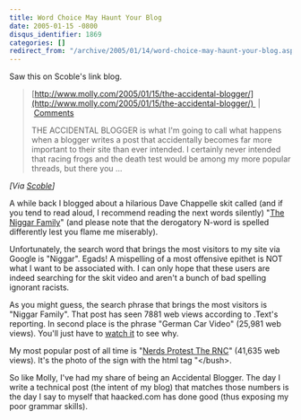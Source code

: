 ```yaml
---
title: Word Choice May Haunt Your Blog
date: 2005-01-15 -0800
disqus_identifier: 1869
categories: []
redirect_from: "/archive/2005/01/14/word-choice-may-haunt-your-blog.aspx/"
---
```


Saw this on Scoble's link blog.

> [http://www.molly.com/2005/01/15/the-accidental-blogger/](http://www.molly.com/2005/01/15/the-accidental-blogger/) 
> |
>  [Comments](http://www.molly.com/2005/01/15/the-accidental-blogger/#comments)
>
> THE ACCIDENTAL BLOGGER is what I'm going to call what happens when a
> blogger writes a post that accidentally becomes far more important to
> their site than ever intended. I certainly never intended that racing
> frogs and the death test would be among my more popular threads, but
> there you ...

*[Via [Scoble](http://www.kunal.org/scoble/archives/2005_01.html)]*

A while back I blogged about a hilarious Dave Chappelle skit called (and
if you tend to read aloud, I recommend reading the next words silently)
"[The Niggar Family](https://haacked.com/archive/2004/02/06/169.aspx)"
(and please note that the derogatory N-word is spelled differently lest
you flame me miserably).

Unfortunately, the search word that brings the most visitors to my site
via Google is "Niggar". Egads! A mispelling of a most offensive epithet
is NOT what I want to be associated with. I can only hope that these
users are indeed searching for the skit video and aren't a bunch of bad
spelling ignorant racists.

As you might guess, the search phrase that brings the most visitors is
"Niggar Family". That post has seen 7881 web views according to .Text's
reporting. In second place is the phrase "German Car Video" (25,981 web
views). You'll just have to [watch
it](https://haacked.com/archive/2004/05/22/465.aspx) to see why.

My most popular post of all time is "[Nerds Protest The
RNC](https://haacked.com/archive/2004/08/30/987.)" (41,635 web views).
It's the photo of the sign with the html tag "\</bush\>.

So like Molly, I've had my share of being an Accidental Blogger. The day
I write a technical post (the intent of my blog) that matches those
numbers is the day I say to myself that haacked.com has done good (thus
exposing my poor grammar skills).

